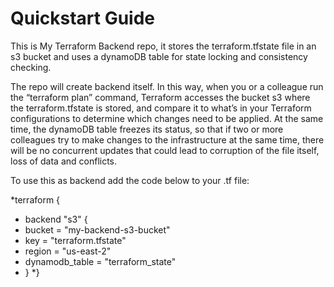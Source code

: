 # Quickstart Guide

This is My Terraform Backend repo, it stores the terraform.tfstate file in an s3 bucket and uses a dynamoDB table for state locking and consistency checking.

The repo will create backend itself. In this way, when you or a colleague run the “terraform plan” command, Terraform accesses the bucket s3 where the terraform.tfstate is stored, and compare it to what’s in your Terraform configurations to determine which changes need to be applied. At the same time, the dynamoDB table freezes its status, so that if two or more colleagues try to make changes to the infrastructure at the same time, there will be no concurrent updates that could lead to corruption of the file itself, loss of data and conflicts. 

To use this as backend add the code below to your .tf file:


*terraform {
 * backend "s3" {
  *  bucket         = "my-backend-s3-bucket"
  *  key            = "terraform.tfstate"  
  *  region         = "us-east-2"
  *  dynamodb_table = "terraform_state"
 * }
*}

